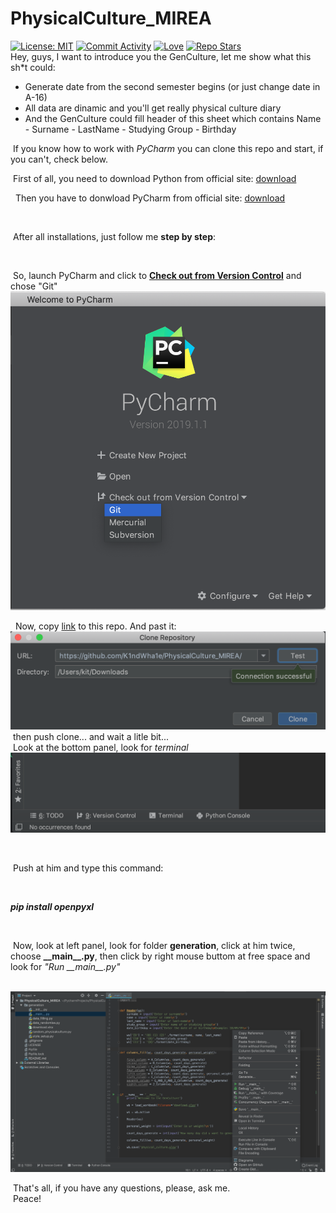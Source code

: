 # PhysicalCulture_MIREA
[![License: MIT](https://img.shields.io/github/license/K1ndWha1e/PhysicalCulture_MIREA.svg?style=flat)](https://opensource.org/licenses/MIT)
[![Commit Activity](https://img.shields.io/github/last-commit/K1ndWha1e/PhysicalCulture_MIREA.svg?style=flat)](https://github.com/K1ndWha1e/PhysicalCulture_MIREA)
[![Love](https://img.shields.io/badge/made%20with-LOVE-green.svg?style=flat)](https://github.com/K1ndWha1e/PhysicalCulture_MIREA)
[![Repo Stars](https://img.shields.io/github/stars/K1ndWha1e/PhysicalCulture_MIREA.svg?style=social)](https://github.com/K1ndWha1e/PhysicalCulture_MIREA)
</br>
Hey, guys, I want to introduce you the GenCulture, let me show what this sh*t could:
- Generate date from the second semester begins (or just change date in A-16)
- All data are dinamic and you'll get really physical culture diary
- And the GenCulture could fill header of this sheet which contains Name - Surname - LastName - Studying Group - Birthday
<p>&nbsp;If you know how to work with <em> PyCharm </em> you can clone this repo and start, if you can't, check below.</p>
<p>&nbsp;First of all, you need to download Python from official site: <a href=https://www.python.org/downloads/>download</a></p>
<p>&nbsp; Then you have to donwload PyCharm from official site: <a href=https://www.jetbrains.com/pycharm/download/#section=windows>download</a></p>
</br>
<p>&nbsp;After all installations, just follow me <b>step by step</b>:</p>
</br>
<p>&nbsp;So, launch PyCharm and click to <ins><b>Check out from Version Control</b></ins> and chose "Git"
<img src="https://github.com/K1ndWha1e/PhysicalCulture_MIREA/blob/master/imgs/Снимок%20экрана%202019-05-04%20в%2023.46.43.png" alt="Git"></p>
<p>&nbsp; Now, copy <a href=https://github.com/K1ndWha1e/PhysicalCulture_MIREA/>link<a> to this repo.
  And past it:
  <img src="https://github.com/K1ndWha1e/PhysicalCulture_MIREA/blob/master/imgs/Снимок%20экрана%202019-05-04%20в%2023.56.02.png" border="0">
</br>
&nbsp;then push clone... and wait a litle bit...
<br>
&nbsp;Look at the bottom panel, look for <em>terminal</em> 
<img src="https://github.com/K1ndWha1e/PhysicalCulture_MIREA/blob/master/imgs/Снимок%20экрана%202019-05-05%20в%200.00.32.png" border="0"></p>
</br>
<p>&nbsp;Push at him and type this command:</p>
</br>
<p><b><em>pip install openpyxl</em></b></p>
</br>
<p>&nbsp;Now, look at left panel, look for folder <b>generation</b>, click at him twice, choose <b>__main__.py</b>, then click by right mouse buttom at free space and look for <em>"Run __main__.py"</em></p>
</br>
<img src="https://github.com/K1ndWha1e/PhysicalCulture_MIREA/blob/master/imgs/Снимок%20экрана%202019-05-05%20в%200.08.52.png" border="0">
</br>
<p>&nbsp;That's all, if you have any questions, please, ask me.
</br>
&nbsp;Peace!</p>
</br>

